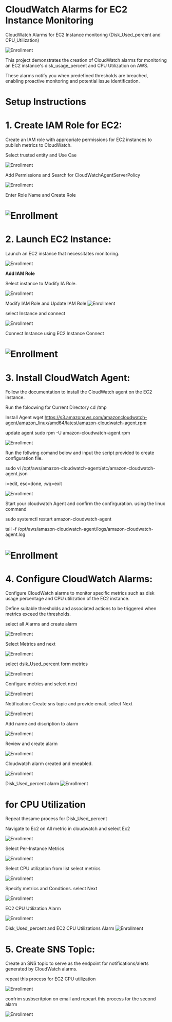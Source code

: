 # CloudWatch Alarms for EC2 Instance Monitoring

  CloudWatch Alarms for EC2 Instance monitoring (Disk_Used_percent and CPU_Utilization)

  ![Enrollment](Images/Cloudwatch.png)

  This project demonstrates the creation of CloudWatch alarms for monitoring an EC2 instance's disk_usage_percent and CPU Utilization on AWS. 

  These alarms notify you when predefined thresholds are breached, enabling proactive monitoring and potential issue identification.

# Setup Instructions

# 1. Create IAM Role for EC2:

  Create an IAM role with appropriate permissions for EC2 instances to publish metrics to CloudWatch.

  Select trusted entity and Use Cae
  
  ![Enrollment](Images/role1.png)

  Add Permissions and Search for CloudWatchAgentServerPolicy
  
  ![Enrollment](Images/role2.png)

  Enter Role Name and Create Role
  
 #  ![Enrollment](Images/role3.png)

# 2. Launch EC2 Instance:

  Launch an EC2 instance that necessitates monitoring. 

  ![Enrollment](Images/ec2.png)

  
  **Add IAM Role**

   Select instance to Modify IA Role.
   
  ![Enrollment](Images/ec21.png)

  Modify IAM Role and Update IAM Role
  ![Enrollment](Images/ec22.png)

  select Instance and connect
  
  ![Enrollment](Images/ec23.png)

  Connect Instance using EC2 Instance Connect
  
  # ![Enrollment](Images/ec24.png)

  
# 3. Install CloudWatch Agent:

  Follow the documentation to install the CloudWatch agent on the EC2 instance.

   Run the foloowing for Current Directory cd /tmp 

   Install Agent wget https://s3.amazonaws.com/amazoncloudwatch-agent/amazon_linux/amd64/latest/amazon-cloudwatch-agent.rpm

   update agent sudo rpm -U amazon-cloudwatch-agent.rpm
   
  ![Enrollment](Images/agent1.png)

  
  Run the follwing comand below and input the script provided to create configuration file.
  
  sudo vi /opt/aws/amazon-cloudwatch-agent/etc/amazon-cloudwatch-agent.json
  
  i=edit, esc=done, :wq=exit
  
  ![Enrollment](Images/Agent2.png)

  
  Start your cloudwatch Agent and confirm the confirguration. using the linux command 

  sudo systemctl restart amazon-cloudwatch-agent
  
  tail -f /opt/aws/amazon-cloudwatch-agent/logs/amazon-cloudwatch-agent.log

  # ![Enrollment](Images/Agent3.png)

# 4. Configure CloudWatch Alarms:

  Configure CloudWatch alarms to monitor specific metrics such as disk usage percentage and CPU utilization of the EC2 instance.

  Define suitable thresholds and associated actions to be triggered when metrics exceed the thresholds.

  select all Alarms and create alarm
  
  ![Enrollment](Images/ala1.png)

  Select Metrics and next
  
  ![Enrollment](Images/ala2.png)

  select dsik_Used_percent form metrics
  
  ![Enrollment](Images/ala3.png)

  Configure metrics and select next
  
  ![Enrollment](Images/ala4.png)

  Notification: Create sns topic and provide email. select  Next
  
  ![Enrollment](Images/ala5.png)

  Add name and discription to alarm
  
  ![Enrollment](Images/ala7.png)

  Review and create alarm
  
  ![Enrollment](Images/ala8.png)

  Cloudwatch alarm created and eneabled.
  
  ![Enrollment](Images/ala10.png)

  Disk_Used_percent alarm
  ![Enrollment](Images/ala11.png)

  # for CPU Utilization
  
  Repeat thesame process for Disk_Used_percent

  Navigate to Ec2 on All metric in cloudwatch and select Ec2
  
  ![Enrollment](Images/ala12.png)

  Select Per-Instance Metrics
  
  ![Enrollment](Images/ala13.png)

  Select CPU utilization from list
  select metrics
  
  ![Enrollment](Images/ala14.png)

  Specify metrics and Condtions. select Next
  
  ![Enrollment](Images/ala15.png)
  
  EC2 CPU Utilization Alarm
   
  ![Enrollment](Images/ala16.png)

   Disk_Used_percent and EC2 CPU Utilizations Alarm
  ![Enrollment](Images/ala17.png)

# 5. Create SNS Topic:

Create an SNS topic to serve as the endpoint for notifications/alerts generated by CloudWatch alarms.

repeat this process for EC2 CPU utilization

![Enrollment](Images/sns1.png)

confrim susbscritpion on email and repeart this process for the second alarm

![Enrollment](Images/ala9.png)

